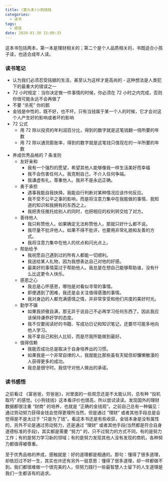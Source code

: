 ```yaml
---
title: (第九本)小狗钱钱
categories:
  - 读书
tags:
  - 感悟
date: 2020-01-30 15:00:33
---
```


这本书包括两本，第一本是理财相关的；第二个是个人品质相关的，书既适合小孩子读，也适合成年人读。

### 读书笔记

- 认为我们必须忍受拮据的生活，甚至认为这样才是高尚的 - 这种想法是人类犯下的最重大的错误之一
- 72 小时规定：当你决定做一件事情的时候，你必须在 72 小时之内完成，否则你很可能永远不会再做了
- 不要 “杀死” 你的鹅
- 金钱是中性的，既不好，也不坏。只有当钱属于某一个人的时候，它才会对这个人产生好的影响或者坏的影响
- 72 公式
	- 用 72 除以投资的年利润百分比，得到的数字就是这笔钱翻一倍所要的年数
	- 用 72 除以通货膨胀率，得到的数字就是这笔钱只值现在的一半所要的年数 
- 养成优秀品格的 7 条准则
	- 友好亲和
		- 我有一个强烈的愿望，希望其他人能够像我一样生活美好而幸福
		- 我不会伤害任何人。我克制自己，不介入任何争端。
		- 我谦虚有礼，尊重他人。我并不是永远正确。
	- 勇于承担
		- 遇事我能自我抉择。我能自行判断对某种情况应该作何反应。
		- 我不受不公平之事的影响，而是将注意力集中在我能做的事情、我知道的知识和我拥有的东西之上。
		- 我把责任推托给别人的同时，也把相应的权利转交给了对方。 
	- 善待他人
		- 我只称赞他人。如果确定无法称赞他人，那就只好什么都不说。
		- 我尽量不批评他人。如果不得不批评，也要用非常礼貌和友善的方式。
		- 我将注意力集中在他人的优点和闪光点上。
	- 帮助给予
		- 我祝愿自己遇到过的所有人都能一切顺利。
		- 我送给某人礼物，因为我想表达自己对他的好感。
		- 最美好的事情莫过于帮助他人。我总是在想自己能够帮助谁，没有什么比这更令人快乐。 
	- 感恩之心
		- 我总是心怀感恩，哪怕是对看似寻常的事情。
		- 即便遇到了困难，我还是会关注值得感激的事情。
		- 我对身边的人都充满感情之情，并非常享受和他们共度的美好时光。 
	- 勤学不辍
		- 如果我骄傲自满，那无异于说自己不必再学习任何东西了。因此我应该保持谦恭好学的态度。
		- 我不仅要阅读好的书籍、写成功日记和知识笔记，还要尽可能多地向他人学习。
		- 我不拿自己和别人比较，而是尽我所能做到最好。 
	- 值得信赖 
		- 我能否成功总是取决于自身培养出的习惯。
		- 如果我是一个非常自律的人，我就能比那些虽有天赋但却慵懒散漫的人获得更多的成功。
		- 我总是很守时。我信守对他人做出的承诺。

### 读书感悟

之前看过 《富爸爸，穷爸爸》，对里面的一些观念还是不太能认同，总有种 “投机取巧” 的感觉。《小狗钱钱》这本看评价也很高，所以尝试读读。发现国外的理财数据都很注重 “财商” 的培养，也就是 “正确的金钱观”。之前自己总有一种偏见：通过劳动努力获得金钱会觉得更理所当然，但是通过 “理财” 或者其他手段总是会觉得是不是太过于 “只是为了钱”。看这本书还是有些收获，金钱本身是没有属性的，另外不论是通过劳动努力，还是通过 “理财” 或者其他手段(当然都是符合自身道德标准的手段)，其实都是需要 “努力” 的，只不过努力的方式不同，有的是努力工作；有的是努力学习新的领域；有的是努力发现其他人没有发现的商机，各种努力都值得被尊重。
 
 至于优秀品格的养成，感触就是：好的道理都是相通的。那句：懂得了很多道理，却依旧过不好一生，其实也许还有另外一层意思：懂得了很多道理，却一样都做不到。我们都很难做一个很完美的人，但努力践行一些最智慧人士留下的人生道理是我们一生都该有的追求。
